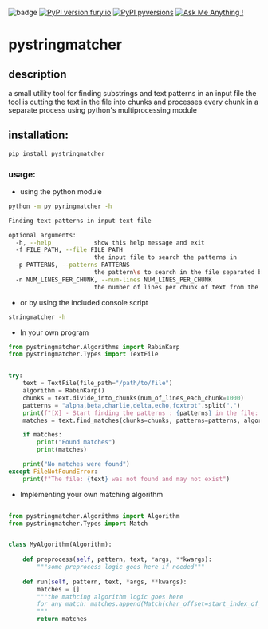 ![badge](https://github.com/aviadtamir/pystringmatcher/workflows/pystringmatcher%20CI%5cCD/badge.svg)
[![PyPI version fury.io](https://badge.fury.io/py/pystringmatcher.svg)](https://pypi.python.org/pypi/pystringmatcher/)
[![PyPI pyversions](https://img.shields.io/pypi/pyversions/pystringmatcher.svg)](https://pypi.python.org/pypi/pystringmatcher/)
[![Ask Me Anything !](https://img.shields.io/badge/Ask%20me-anything-1abc9c.svg)](https://github.com/aviadtamir/pystringmatcher)
# pystringmatcher

## description
a small utility tool for finding substrings and text patterns in an input file
the tool is cutting the text in the file into chunks and processes every chunk in a separate process
using python's multiprocessing module

## installation:
```bash
pip install pystringmatcher
```

### usage:
* using the python module
```bash
python -m py pyringmatcher -h

Finding text patterns in input text file

optional arguments:
  -h, --help            show this help message and exit
  -f FILE_PATH, --file FILE_PATH
                        the input file to search the patterns in
  -p PATTERNS, --patterns PATTERNS
                        the pattern\s to search in the file separated by ,
  -n NUM_LINES_PER_CHUNK, --num-lines NUM_LINES_PER_CHUNK
                        the number of lines per chunk of text from the input file
```

* or by using the included console script

```bash
stringmatcher -h 
```
* In your own program

```python
from pystringmatcher.Algorithms import RabinKarp
from pystringmatcher.Types import TextFile


try:
    text = TextFile(file_path="/path/to/file")
    algorithm = RabinKarp()
    chunks = text.divide_into_chunks(num_of_lines_each_chunk=1000)
    patterns = "alpha,beta,charlie,delta,echo,foxtrot".split(",")
    print(f"[X] - Start finding the patterns : {patterns} in the file: {text}")
    matches = text.find_matches(chunks=chunks, patterns=patterns, algorithm=algorithm)

    if matches:
        print("Found matches")
        print(matches)

    print("No matches were found")
except FileNotFoundError:
    print(f"The file: {text} was not found and may not exist")
``` 
* Implementing your own matching algorithm
```python

from pystringmatcher.Algorithms import Algorithm
from pystringmatcher.Types import Match


class MyAlgorithm(Algorithm):
    
    def preprocess(self, pattern, text, *args, **kwargs):
        """some preprocess logic goes here if needed"""
    
    def run(self, pattern, text, *args, **kwargs):
        matches = []
        """the mathcing algorithm logic goes here
        for any match: matches.append(Match(char_offset=start_index_of_match)) 
        """         
        return matches
        
```